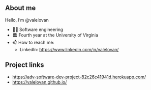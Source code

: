 ## About me

Hello, I’m @valelovan

- 👨‍💻 Software engineering 
- 🏛 Fourth year at the University of Virginia
- 📫 How to reach me:
   - LinkedIn: https://www.linkedin.com/in/valelovan/

## Project links
* https://adv-software-dev-project-82c26c41941d.herokuapp.com/
* https://valelovan.github.io/

<!---
valelovan/valelovan is a ✨ special ✨ repository because its `README.md` (this file) appears on your GitHub profile.
You can click the Preview link to take a look at your changes.
--->
